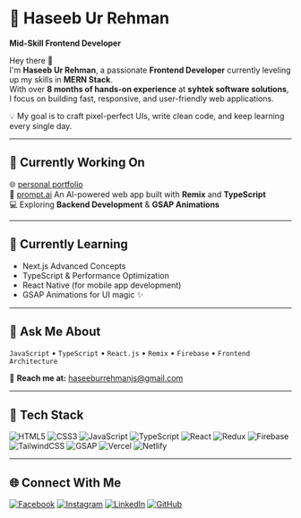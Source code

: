 # 🚀 Haseeb Ur Rehman

**Mid-Skill Frontend Developer**

Hey there 👋  
I'm **Haseeb Ur Rehman**, a passionate **Frontend Developer** currently leveling up my skills in **MERN Stack**.  
With over **8 months of hands-on experience** at **syhtek software solutions**, I focus on building fast, responsive, and user-friendly web applications.  

💡 My goal is to craft pixel-perfect UIs, write clean code, and keep learning every single day.

---

## 🔭 Currently Working On
🌐 [personal portfolio](https://haseeburrehmanjs.vercel.app/)  
🤖 [prompt.ai](https://promptai-v1.vercel.app/) An AI-powered web app built with **Remix** and **TypeScript**  
💻 Exploring **Backend Development** & **GSAP Animations**

---

## 🌱 Currently Learning
- Next.js Advanced Concepts  
- TypeScript & Performance Optimization  
- React Native (for mobile app development)  
- GSAP Animations for UI magic ✨  

---

## 💬 Ask Me About
`JavaScript` • `TypeScript` • `React.js` • `Remix` • `Firebase` • `Frontend Architecture`

📩 **Reach me at:** [haseeburrehmanjs@gmail.com](mailto:haseeburrehmanjs@gmail.com)

---

## 🧠 Tech Stack

![HTML5](https://img.shields.io/badge/html5-%23E34F26.svg?style=for-the-badge&logo=html5&logoColor=white)
![CSS3](https://img.shields.io/badge/css3-%231572B6.svg?style=for-the-badge&logo=css3&logoColor=white)
![JavaScript](https://img.shields.io/badge/javascript-%23F7DF1E.svg?style=for-the-badge&logo=javascript&logoColor=black)
![TypeScript](https://img.shields.io/badge/typescript-%23007ACC.svg?style=for-the-badge&logo=typescript&logoColor=white)
![React](https://img.shields.io/badge/react-%2320232a.svg?style=for-the-badge&logo=react&logoColor=%2361DAFB)
![Redux](https://img.shields.io/badge/redux-%23593d88.svg?style=for-the-badge&logo=redux&logoColor=white)
![Firebase](https://img.shields.io/badge/firebase-%23039BE5.svg?style=for-the-badge&logo=firebase)
![TailwindCSS](https://img.shields.io/badge/TailwindCSS-%2306B6D4.svg?style=for-the-badge&logo=tailwindcss&logoColor=white)
![GSAP](https://img.shields.io/badge/GSAP-%2388CE02.svg?style=for-the-badge&logo=greensock&logoColor=white)
![Vercel](https://img.shields.io/badge/vercel-%23000000.svg?style=for-the-badge&logo=vercel&logoColor=white)
![Netlify](https://img.shields.io/badge/netlify-%23000000.svg?style=for-the-badge&logo=netlify&logoColor=#00C7B7)

---

## 🌐 Connect With Me
[![Facebook](https://img.shields.io/badge/Facebook-%231877F2.svg?logo=Facebook&logoColor=white)](https://facebook.com/haseeburrehmanjs)
[![Instagram](https://img.shields.io/badge/Instagram-%23E4405F.svg?logo=Instagram&logoColor=white)](https://instagram.com/haseeburrehmanjs)
[![LinkedIn](https://img.shields.io/badge/LinkedIn-%230077B5.svg?logo=linkedin&logoColor=white)](https://linkedin.com/in/haseeburrehmanjs)
[![GitHub](https://img.shields.io/badge/GitHub-%23121011.svg?logo=github&logoColor=white)](https://github.com/haseeburrehmanjs)

